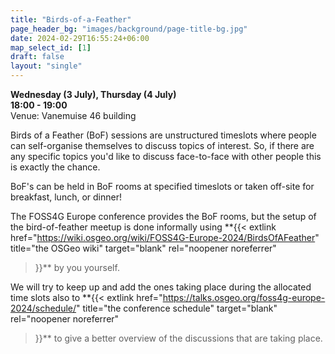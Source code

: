```yaml
---
title: "Birds-of-a-Feather"
page_header_bg: "images/background/page-title-bg.jpg"
date: 2024-02-29T16:55:24+06:00
map_select_id: [1]
draft: false
layout: "single"
---
```


**Wednesday (3 July), Thursday (4 July)**  
**18:00 - 19:00**  
Venue: Vanemuise 46 building

Birds of a Feather (BoF) sessions are unstructured timeslots where people can
self-organise themselves to discuss topics of interest. So, if there are any
specific topics you'd like to discuss face-to-face with other people this is
exactly the chance.

BoF's can be held in BoF rooms at specified timeslots or taken off-site for
breakfast, lunch, or dinner!

The FOSS4G Europe conference provides the BoF rooms, but the setup of the
bird-of-feather meetup is done informally using
**{{<
    extlink href="https://wiki.osgeo.org/wiki/FOSS4G-Europe-2024/BirdsOfAFeather"
    title="the OSGeo wiki"
    target="blank"
    rel="noopener noreferrer"
>}}**
by you yourself.

We will try to keep up and add the ones taking place during the allocated time
slots also to
**{{<
    extlink href="https://talks.osgeo.org/foss4g-europe-2024/schedule/"
    title="the conference schedule"
    target="blank"
    rel="noopener noreferrer"
>}}**
to give a better overview of the discussions that are taking place.
